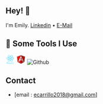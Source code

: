 

## Hey! 👋
I'm Emily.
 [Linkedin](https://www.linkedin.com/in/emily-carrillo-7110481b8/) • [E-Mail](mailto:ecarrillo2018@gmail.com)
 
<h2>🚀 Some Tools I Use</h2>
<p align="left">
<img src="https://raw.githubusercontent.com/devicons/devicon/master/icons/react/react-original-wordmark.svg" alt="react" width="25" height="25" />
<img src="https://raw.githubusercontent.com/devicons/devicon/master/icons/angularjs/angularjs-original.svg" alt="angular-js" width="25" height="25" />
<img src="https://github.com/CyrisXD/CyrisXD/raw/master/assets/Github.png" alt="Github"  width="25" height="25" /> 
</p>

## Contact
- [email : ecarrillo2018@gmail.com]
